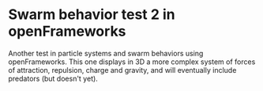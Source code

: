 # Swarm behavior test 2 in openFrameworks

Another test in particle systems and swarm behaviors using openFrameworks. This one displays in 3D a more complex system of forces of attraction, repulsion, charge and gravity, and will eventually include predators (but doesn't yet). 
